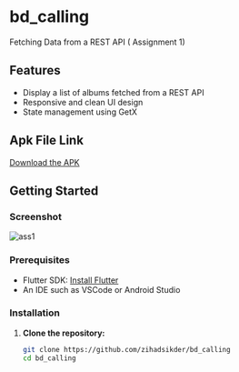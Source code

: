 # bd_calling

Fetching Data from a REST API ( Assignment 1)

## Features

- Display a list of albums fetched from a REST API
- Responsive and clean UI design
- State management using GetX

## Apk File Link

[Download the APK]()


## Getting Started
### Screenshot
![ass1](https://github.com/user-attachments/assets/5d669a75-ef8b-4873-a644-1f981cacce4d)

### Prerequisites

- Flutter SDK: [Install Flutter](https://flutter.dev/docs/get-started/install)
- An IDE such as VSCode or Android Studio

### Installation

1. **Clone the repository:**

   ```sh
   git clone https://github.com/zihadsikder/bd_calling
   cd bd_calling
